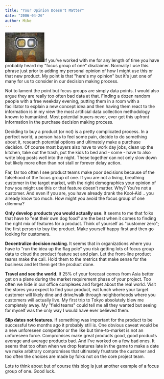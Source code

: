 ```yaml
---
title: "Your Opinion Doesn't Matter"
date: "2006-04-26"
author: Mike
---
```


![dogfood.jpg](images/dogfood.thumbnail.jpg)If you've worked with me for any length of time you have probably heard my "focus group of one" disclaimer. Normally I use this phrase just prior to adding my personal opinion of how I might use this or that new product. My point is that "here's my opinion" but it's just one of many for us to consider in our decision making process.

Not to lament the point but focus groups are simply data points. I would also argue they are really too often bad data at that. Finding a dozen random people with a free weekday evening, putting them in a room with a facilitator to explain a new concept idea and then having them react to the information is in my view the most artificial data collection methodology known to humankind. Most potential buyers never, ever get this upfront information in the purchase decision making process.

Deciding to buy a product (or not) is a pretty complicated process. In a perfect world, a person has to feel some pain, decide to do something about it, research potential options and ultimately make a purchase decision. Of course most buyers also have to work day jobs, clean up the kitchen, take out the trash, put the kids to bed and - some - have to also write blog posts well into the night. These together can not only slow down but likely more often than not stall or forever delay action.

Far, far too often I see product teams make poor decisions because of the falsehood of the focus group of one. If you are not a living, breathing customer in the target market, with the right demographics your opinion of how you might use this or that feature doesn't matter. Why? You're not a customer. And even if you are, you have already drank the Kool-Aid .. you already know too much. How might you avoid the focus group of one dilemma?

**Only develop products you would actually use**. It seems to me that folks that have to "eat their own dog food" are the best when it comes to finding the right mix of features for a product. Think of yourself as "customer zero"; the first person to buy the product. Make yourself happy first and then go looking for customers.

**Decentralize decision making**. It seems that in organizations where you have to "run the idea up the flag pole" you risk getting lots of focus group data to cloud the product feature set and plan. Let the front-line product teams make the call. Hold them to the metrics that make sense for the business and let them get the product done.

**Travel and see the world**. If 25% of your forecast comes from Asia better get on a plane during the market requirement phase of your project. Too often we hide in our office complexes and forget about the real world. Visit the stores you expect to find your product, eat lunch where your target customer will likely dine and drive/walk through neighborhoods where you customers will actually live. My first trip to Tokyo absolutely blew me completely away. My "field teams" could tell me all they wanted but seeing for myself was the only way I would have ever believed them.

**Slip dates not features**. If something was important for the product to be successful two months ago it probably still is. One obvious caveat would be a new unforeseen competitor or the like but time-to-market is not an unforeseen force. Compromises make great products good, good products average and average products bad. And I've worked on a few bad ones. It seems that too often when we drop features late in the game to make a date we make arbitrary compromises that ultimately frustrate the customer and too often the choices are made by folks not on the core project team.

Lots to think about but of course this blog is just another example of a focus group of one. Good luck.
